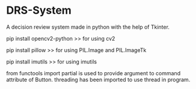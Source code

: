 # DRS-System
 A decision  review system made in python with the help of Tkinter.
 
 pip install opencv2-python   >> for using cv2
 
 pip install pillow    >> for using PIL.Image  and PIL.ImageTk
 
 pip install imutils  >> for using imutils
 
 from functools import partial is used to provide argument to command attribute of Button.
 threading has been imported to use thread in program.
